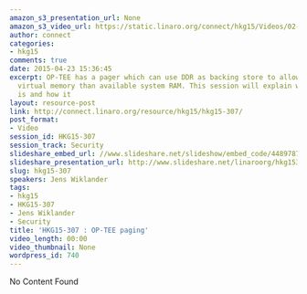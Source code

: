 ```yaml
---
amazon_s3_presentation_url: None
amazon_s3_video_url: https://static.linaro.org/connect/hkg15/Videos/02-11-Wednesday/HKG15-307%20OP-TEE%20paging.mp4
author: connect
categories:
- hkg15
comments: true
date: 2015-04-23 15:36:45
excerpt: OP-TEE has a pager which can use DDR as backing store to allow usage of more
  virtual memory than available system RAM. This session will explain what the pager
  is and how it
layout: resource-post
link: http://connect.linaro.org/resource/hkg15/hkg15-307/
post_format:
- Video
session_id: HKG15-307
session_track: Security
slideshare_embed_url: //www.slideshare.net/slideshow/embed_code/44897879
slideshare_presentation_url: http://www.slideshare.net/linaroorg/hkg15307-optee-paging
slug: hkg15-307
speakers: Jens Wiklander
tags:
- hkg15
- HKG15-307
- Jens Wiklander
- Security
title: 'HKG15-307 : OP-TEE paging'
video_length: 00:00
video_thumbnail: None
wordpress_id: 740
---
```


No Content Found